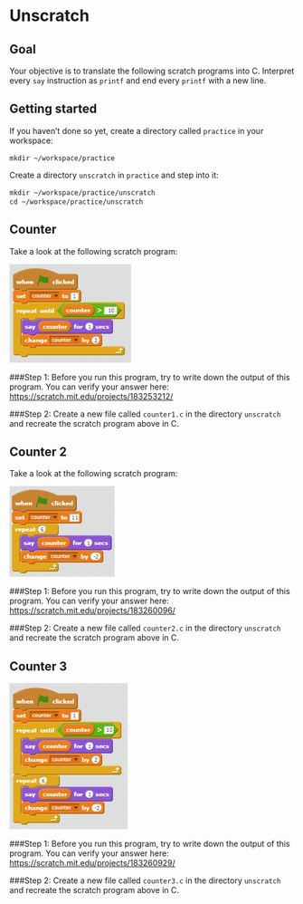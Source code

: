 # Unscratch

## Goal

Your objective is to translate the following scratch programs into C. Interpret every `say` instruction as `printf` and end every `printf` with a new line.

## Getting started

If you haven’t done so yet, create a directory called `practice` in your workspace:

    mkdir ~/workspace/practice

Create a directory `unscratch` in `practice` and step into it:

    mkdir ~/workspace/practice/unscratch
    cd ~/workspace/practice/unscratch

## Counter

Take a look at the following scratch program:

![](counter.PNG)


###Step 1:
Before you run this program, try to write down the output of this program.
You can verify your answer here: https://scratch.mit.edu/projects/183253212/

###Step 2:
Create a new file called `counter1.c` in the directory `unscratch` and recreate the scratch program above in C.

## Counter 2

Take a look at the following scratch program:

![](counter2.PNG)


###Step 1: 
Before you run this program, try to write down the output of this program.
You can verify your answer here: https://scratch.mit.edu/projects/183260096/

###Step 2:
Create a new file called `counter2.c` in the directory `unscratch` and recreate the scratch program above in C.

## Counter 3
![](counter3.PNG)


###Step 1:
Before you run this program, try to write down the output of this program.
You can verify your answer here: https://scratch.mit.edu/projects/183260929/

###Step 2:
Create a new file called `counter3.c` in the directory `unscratch` and recreate the scratch program above in C.



